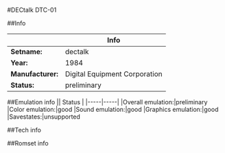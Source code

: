 #DECtalk DTC-01

##Info

||Info|
|-----|-----|
|**Setname:**|dectalk
|**Year:**|1984
|**Manufacturer:**|Digital Equipment Corporation
|**Status:**|preliminary

##Emulation info
|| Status |
|-----|-----|
|Overall emulation:|preliminary
|Color emulation:|good
|Sound emulation:|good
|Graphics emulation:|good
|Savestates:|unsupported

##Tech info

##Romset info

<!--- START OF EDITED COMMENT DO NOT TOUCH TEXT ABOVE-->
